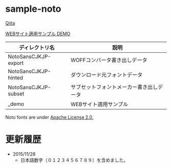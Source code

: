 # sample-noto
[Qiita](http://qiita.com/nowri/items/1c69b9b25f2958bd9f97)

[WEBサイト適用サンプル DEMO](http://quqjp.github.io/sample-noto/)

| ディレクトリ名 | 説明 |
| -------------------- |  -------------------- |
| NotoSansCJKJP-export | WOFFコンバータ書き出しデータ |
| NotoSansCJKJP-hinted | ダウンロード元フォントデータ |
| NotoSansCJKJP-subset | サブセットフォントメーカー書き出しデータ |
| _demo                | WEBサイト適用サンプル |

Noto fonts are under [Apache License 2.0.](http://www.apache.org/licenses/LICENSE-2.0.html)

# 更新履歴

- 2015/11/28
  - 日本語数字（０１２３４５６７８９）を含めました。
